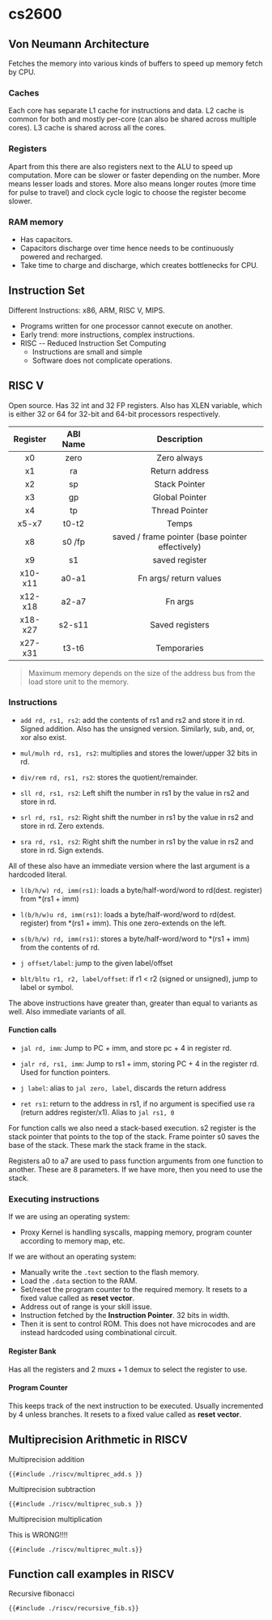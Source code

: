 # cs2600

## Von Neumann Architecture

Fetches the memory into various kinds of buffers to speed up memory fetch by CPU.

### Caches

Each core has separate L1 cache for instructions and data. L2 cache is common for both and mostly per-core (can also be shared across multiple cores). L3 cache is shared across all the cores.

### Registers

Apart from this there are also registers next to the ALU to speed up computation. More can be slower or faster depending on the number. More means lesser loads and stores. More also means longer routes (more time for pulse to travel) and clock cycle logic to choose the register become slower.

### RAM memory

- Has capacitors.
- Capacitors discharge over time hence needs to be continuously powered and recharged.
- Take time to charge and discharge, which creates bottlenecks for CPU.

## Instruction Set

Different Instructions: x86, ARM, RISC V, MIPS.

- Programs written for one processor cannot execute on another.
- Early trend: more instructions, complex instructions.
- RISC -- Reduced Instruction Set Computing
  - Instructions are small and simple
  - Software does not complicate operations.

## RISC V

Open source. Has 32 int and 32 FP registers. Also has XLEN variable, which is either 32 or 64 for 32-bit and 64-bit processors respectively.

| Register | ABI Name |                   Description                    |
| :------: | :------: | :----------------------------------------------: |
|    x0    |   zero   |                   Zero always                    |
|    x1    |    ra    |                  Return address                  |
|    x2    |    sp    |                  Stack Pointer                   |
|    x3    |    gp    |                  Global Pointer                  |
|    x4    |    tp    |                  Thread Pointer                  |
|  x5-x7   |  t0-t2   |                      Temps                       |
|    x8    |  s0 /fp  | saved / frame pointer (base pointer effectively) |
|    x9    |    s1    |                  saved register                  |
| x10-x11  |  a0-a1   |              Fn args/ return values              |
| x12-x18  |  a2-a7   |                     Fn args                      |
| x18-x27  |  s2-s11  |                 Saved registers                  |
| x27-x31  |  t3-t6   |                   Temporaries                    |

> Maximum memory depends on the size of the address bus from the load store unit to the memory.

### Instructions

- `add rd, rs1, rs2`: add the contents of rs1 and rs2 and store it in rd. Signed addition. Also has the unsigned version. Similarly, sub, and, or, xor also exist.

- `mul/mulh rd, rs1, rs2`: multiplies and stores the lower/upper 32 bits in rd.

- `div/rem rd, rs1, rs2`: stores the quotient/remainder.

- `sll rd, rs1, rs2`: Left shift the number in rs1 by the value in rs2 and store in rd.

- `srl rd, rs1, rs2`: Right shift the number in rs1 by the value in rs2 and store in rd. Zero extends.

- `sra rd, rs1, rs2`: Right shift the number in rs1 by the value in rs2 and store in rd. Sign extends.

All of these also have an immediate version where the last argument is a hardcoded literal.

- `l(b/h/w) rd, imm(rs1)`: loads a byte/half-word/word to rd(dest. register) from \*(rs1 + imm)

- `l(b/h/w)u rd, imm(rs1)`: loads a byte/half-word/word to rd(dest. register) from \*(rs1 + imm). This one zero-extends on the left.

- `s(b/h/w) rd, imm(rs1)`: stores a byte/half-word/word to \*(rs1 + imm) from the contents of rd.

- `j offset/label`: jump to the given label/offset

- `blt/bltu r1, r2, label/offset`: if r1 \< r2 (signed or unsigned), jump to label or symbol.

The above instructions have greater than, greater than equal to variants as well. Also immediate variants of all.

#### Function calls

- `jal rd, imm`: Jump to PC + imm, and store pc + 4 in register rd.

- `jalr rd, rs1, imm`: Jump to rs1 + imm, storing PC + 4 in the register rd. Used for function pointers.

- `j label`: alias to `jal zero, label`, discards the return address

- `ret rs1`: return to the address in rs1, if no argument is specified use ra (return addres register/x1). Alias to `jal rs1, 0`

For function calls we also need a stack-based execution. s2 register is the stack pointer that points to the top of the stack. Frame pointer s0 saves the base of the stack.
These mark the stack frame in the stack.

Registers a0 to a7 are used to pass function arguments from one function to another. These are 8 parameters. If we have more, then you need to use the stack.

### Executing instructions

If we are using an operating system:

- Proxy Kernel is handling syscalls, mapping memory, program counter according to memory map, etc.

If we are without an operating system:

- Manually write the `.text` section to the flash memory.
- Load the `.data` section to the RAM.
- Set/reset the program counter to the required memory. It resets to a fixed value called as **reset vector**.
- Address out of range is your skill issue.
- Instruction fetched by the **Instruction Pointer**. 32 bits in width.
- Then it is sent to control ROM. This does not have microcodes and are instead hardcoded using combinational circuit.

#### Register Bank

Has all the registers and 2 muxs + 1 demux to select the register to use.

#### Program Counter

This keeps track of the next instruction to be executed. Usually incremented by 4 unless branches. It resets to a fixed value called as **reset vector**.

## Multiprecision Arithmetic in RISCV

Multiprecision addition

```assembly
{{#include ./riscv/multiprec_add.s }}
```

Multiprecision subtraction

```assembly
{{#include ./riscv/multiprec_sub.s }}
```

Multiprecision multiplication

This is WRONG!!!!

```assembly
{{#include ./riscv/multiprec_mult.s}}
```

## Function call examples in RISCV

Recursive fibonacci

```assembly
{{#include ./riscv/recursive_fib.s}}
```
